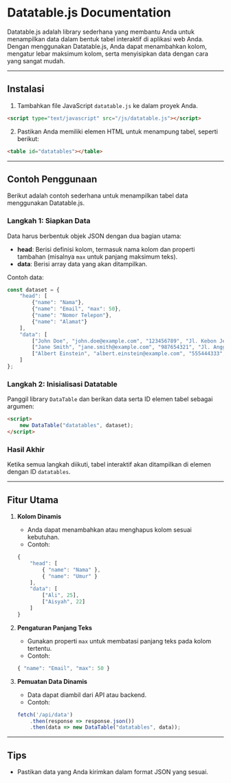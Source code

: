 # Datatable.js Documentation

Datatable.js adalah library sederhana yang membantu Anda untuk menampilkan data dalam bentuk tabel interaktif di aplikasi web Anda. Dengan menggunakan Datatable.js, Anda dapat menambahkan kolom, mengatur lebar maksimum kolom, serta menyisipkan data dengan cara yang sangat mudah.

---

## Instalasi

1. Tambahkan file JavaScript `datatable.js` ke dalam proyek Anda.

```html
<script type="text/javascript" src="/js/datatable.js"></script>
```

2. Pastikan Anda memiliki elemen HTML untuk menampung tabel, seperti berikut:

```html
<table id="datatables"></table>
```

---

## Contoh Penggunaan

Berikut adalah contoh sederhana untuk menampilkan tabel data menggunakan Datatable.js.

### Langkah 1: Siapkan Data
Data harus berbentuk objek JSON dengan dua bagian utama:
- **head**: Berisi definisi kolom, termasuk nama kolom dan properti tambahan (misalnya `max` untuk panjang maksimum teks).
- **data**: Berisi array data yang akan ditampilkan.

Contoh data:

```javascript
const dataset = {
    "head": [
        {"name": "Nama"},
        {"name": "Email", "max": 50},
        {"name": "Nomor Telepon"},
        {"name": "Alamat"}
    ],
    "data": [
        ["John Doe", "john.doe@example.com", "123456789", "Jl. Kebon Jeruk 1"],
        ["Jane Smith", "jane.smith@example.com", "987654321", "Jl. Anggrek 2"],
        ["Albert Einstein", "albert.einstein@example.com", "555444333", "Jl. Melati 3"]
    ]
};
```

### Langkah 2: Inisialisasi Datatable
Panggil library `DataTable` dan berikan data serta ID elemen tabel sebagai argumen:

```html
<script>
    new DataTable("datatables", dataset);
</script>
```

### Hasil Akhir
Ketika semua langkah diikuti, tabel interaktif akan ditampilkan di elemen dengan ID `datatables`.

---

## Fitur Utama

1. **Kolom Dinamis**
   - Anda dapat menambahkan atau menghapus kolom sesuai kebutuhan.
   - Contoh:

   ```javascript
   {
       "head": [
           { "name": "Nama" },
           { "name": "Umur" }
       ],
       "data": [
           ["Ali", 25],
           ["Aisyah", 22]
       ]
   }
   ```

2. **Pengaturan Panjang Teks**
   - Gunakan properti `max` untuk membatasi panjang teks pada kolom tertentu.
   - Contoh:

   ```javascript
   { "name": "Email", "max": 50 }
   ```

3. **Pemuatan Data Dinamis**
   - Data dapat diambil dari API atau backend.
   - Contoh:

   ```javascript
   fetch('/api/data')
       .then(response => response.json())
       .then(data => new DataTable("datatables", data));
   ```

---

## Tips

- Pastikan data yang Anda kirimkan dalam format JSON yang sesuai.
